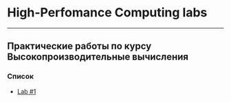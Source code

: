 # High-Perfomance Computing labs

---
## Практические работы по курсу Высокопроизводительные вычисления

### Список
 * [Lab #1](lab_01)
